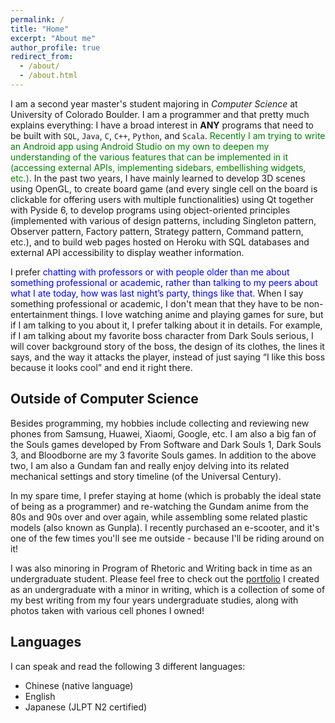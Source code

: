 ```yaml
---
permalink: /
title: "Home"
excerpt: "About me"
author_profile: true
redirect_from: 
  - /about/
  - /about.html
---
```


I am a second year master's student majoring in *Computer Science* at University of Colorado Boulder. I am a programmer and that pretty much explains everything: I have a broad interest in **ANY** programs that need to be built with `SQL`, `Java`, `C`, `C++`, `Python`, and `Scala`. <span style="color:green">Recently I am trying to write an Android app using Android Studio on my own to deepen my understanding of the various features that can be implemented in it (accessing external APIs, implementing sidebars, embellishing widgets, etc.)</span>. In the past two years, I have mainly learned to develop 3D scenes using OpenGL, to create board game (and every single cell on the board is clickable for offering users with multiple functionalities) using Qt together with Pyside 6, to develop programs using object-oriented principles (implemented with various of design patterns, including Singleton pattern, Observer pattern, Factory pattern, Strategy pattern, Command pattern, etc.), and to build web pages hosted on Heroku with SQL databases and external API accessibility to display weather information.

I prefer <span style="color:blue">chatting with professors or with people older than me about something professional or academic, rather than talking to my peers about what I ate today, how was last night’s party, things like that</span>. When I say something professional or academic, I don't mean that they have to be non-entertainment things. I love watching anime and playing games for sure, but if I am talking to you about it, I prefer talking about it in details. For example, if I am talking about my favorite boss character from Dark Souls serious, I will cover background story of the boss, the design of its clothes, the lines it says, and the way it attacks the player, instead of just saying “I like this boss because it looks cool” and end it right there.


Outside of Computer Science
------
Besides programming, my hobbies include collecting and reviewing new phones from Samsung, Huawei, Xiaomi, Google, etc. I am also a big fan of the Souls games developed by From Software and Dark Souls 1, Dark Souls 3, and Bloodborne are my 3 favorite Souls games. In addition to the above two, I am also a Gundam fan and really enjoy delving into its related mechanical settings and story timeline (of the Universal Century).

In my spare time, I prefer staying at home (which is probably the ideal state of being as a programmer) and re-watching the Gundam anime from the 80s and 90s over and over again, while assembling some related plastic models (also known as Gunpla). I recently purchased an e-scooter, and it's one of the few times you'll see me outside - because I'll be riding around on it!

I was also minoring in Program of Rhetoric and Writing back in time as an undergraduate student. Please feel free to check out the [portfolio](https://ucb.digication.com/sitong-lu/home-1) I created as an undergraduate with a minor in writing, which is a collection of some of my best writing from my four years undergraduate studies, along with photos taken with various cell phones I owned!

Languages
------

I can speak and read the following 3 different languages:

- Chinese (native language)
- English
- Japanese (JLPT N2 certified)
